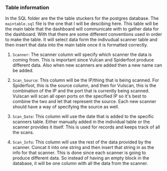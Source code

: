 ### Table information

In the SQL folder are the the table stuckers for the postgres database. The `maintable.sql` file is the one that I will be descibing here.
This table will be the main table that the dashboard will communicate with to gather data for the dashboard. With that there are some different conventions used in order to make the table.
It will select data form the indivudual scanner table and then insert that data into the main table once it is formatted correctly.

1. `Scanner`:
 The scanner column will specify which scanner the data is coming from. This is important since Vulcan and Spiderfoot produce different data. Also when new scanners are added then a new name can be added.

2. `Scan_Source`:
 This column will be the IP/thing that is being scanned. For Spiderfoot, this is the source column, and then for Vulscan, this is the combination of the IP and the port that is currently being scanned. Vulscan will scan all open ports on the specified IP so it's best to combine the two and let that represent the source. Each new scanner should have a way of specifying the source as well.

3. `Scan_Date`:
 This column will use the date that is added to the specific scanners table. Either manually added in the individual table or the scanner provides it itself. This is used for records and keeps track of all the scans.

4. `Scan_Info`:
 This column will use the rest of the data provided by the scanner. Concat it into one string and then insert that string in as the info for that scanner. This is done since each scanner is going to produce different data. So instead of having an empty block in the database, it will be one column with all the data from the scanner.